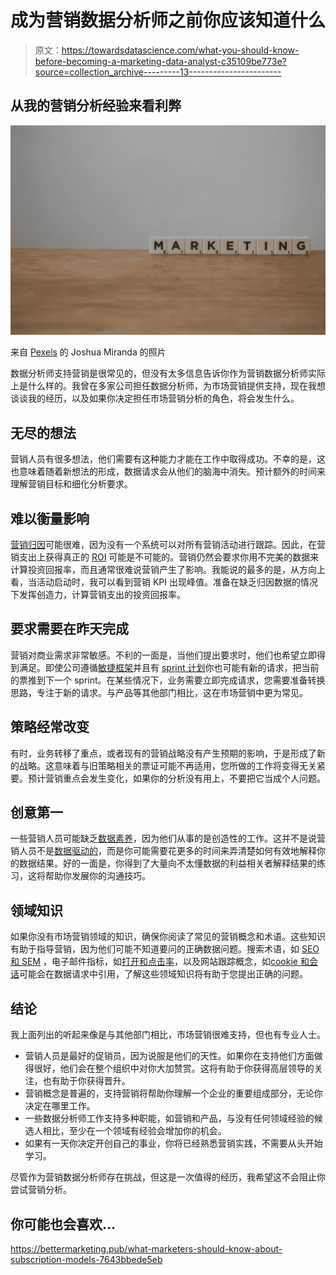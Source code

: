 # 成为营销数据分析师之前你应该知道什么

> 原文：<https://towardsdatascience.com/what-you-should-know-before-becoming-a-marketing-data-analyst-c35109be773e?source=collection_archive---------13----------------------->

## 从我的营销分析经验来看利弊

![](img/aeb8c050991195ce3abe6693de682812.png)

来自 [Pexels](https://www.pexels.com/photo/white-and-black-marketing-word-on-brown-wooden-table-3989140/?utm_content=attributionCopyText&utm_medium=referral&utm_source=pexels) 的 Joshua Miranda 的照片

数据分析师支持营销是很常见的，但没有太多信息告诉你作为营销数据分析师实际上是什么样的。我曾在多家公司担任数据分析师，为市场营销提供支持，现在我想谈谈我的经历，以及如果你决定担任市场营销分析的角色，将会发生什么。

## 无尽的想法

营销人员有很多想法，他们需要有这种能力才能在工作中取得成功。不幸的是，这也意味着随着新想法的形成，数据请求会从他们的脑海中消失。预计额外的时间来理解营销目标和细化分析要求。

## 难以衡量影响

[营销归因](https://www.marketingevolution.com/marketing-essentials/marketing-attribution)可能很难，因为没有一个系统可以对所有营销活动进行跟踪。因此，在营销支出上获得真正的 [ROI](https://www.marketingevolution.com/marketing-essentials/marketing-roi) 可能是不可能的。营销仍然会要求你用不完美的数据来计算投资回报率，而且通常很难说营销产生了影响。我能说的最多的是，从方向上看，当活动启动时，我可以看到营销 KPI 出现峰值。准备在缺乏归因数据的情况下发挥创造力，计算营销支出的投资回报率。

## 要求需要在昨天完成

营销对商业需求非常敏感。不利的一面是，当他们提出要求时，他们也希望立即得到满足。即使公司遵循[敏捷框架](https://www.productplan.com/glossary/agile-framework/)并且有 [sprint 计划](https://www.leadingagile.com/2012/08/simple-cheat-sheet-to-sprint-planning-meeting/)你也可能有新的请求，把当前的票推到下一个 sprint。在某些情况下，业务需要立即完成请求，您需要准备转换思路，专注于新的请求。与产品等其他部门相比，这在市场营销中更为常见。

## 策略经常改变

有时，业务转移了重点，或者现有的营销战略没有产生预期的影响，于是形成了新的战略。这意味着与旧策略相关的票证可能不再适用，您所做的工作将变得无关紧要。预计营销重点会发生变化，如果你的分析没有用上，不要把它当成个人问题。

## **创意第一**

一些营销人员可能缺乏[数据素养](https://searchbusinessanalytics.techtarget.com/news/252485551/Lack-of-data-literacy-still-a-problem-for-many-organizations)，因为他们从事的是创造性的工作。这并不是说营销人员不是[数据驱动的](https://www.adverity.com/data-driven-marketing/)，而是你可能需要花更多的时间来弄清楚如何有效地解释你的数据结果。好的一面是，你得到了大量向不太懂数据的利益相关者解释结果的练习，这将帮助你发展你的沟通技巧。

## 领域知识

如果你没有市场营销领域的知识，确保你阅读了常见的营销概念和术语。这些知识有助于指导营销，因为他们可能不知道要问的正确数据问题。搜索术语，如 [SEO 和 SEM](https://blog.alexa.com/sem-vs-seo/) ，电子邮件指标，如[打开和点击率](https://www.campaignmonitor.com/blog/email-marketing/17-email-marketing-metrics-every-email-marketer-needs-to-know/)，以及网站跟踪概念，如[cookie 和会话](https://www.guru99.com/difference-between-cookie-session.html)可能会在数据请求中引用，了解这些领域知识将有助于您提出正确的问题。

## 结论

我上面列出的听起来像是与其他部门相比，市场营销很难支持，但也有专业人士。

*   营销人员是最好的促销员，因为说服是他们的天性。如果你在支持他们方面做得很好，他们会在整个组织中对你大加赞赏。这将有助于你获得高层领导的关注，也有助于你获得晋升。
*   营销概念是普遍的，支持营销将帮助你理解一个企业的重要组成部分，无论你决定在哪里工作。
*   一些数据分析师工作支持多种职能，如营销和产品，与没有任何领域经验的候选人相比，至少在一个领域有经验会增加你的机会。
*   如果有一天你决定开创自己的事业，你将已经熟悉营销实践，不需要从头开始学习。

尽管作为营销数据分析师存在挑战，但这是一次值得的经历，我希望这不会阻止你尝试营销分析。

## 你可能也会喜欢…

<https://bettermarketing.pub/what-marketers-should-know-about-subscription-models-7643bbede5eb>  </how-to-become-a-data-analyst-and-a-data-scientist-fe32986b403e>  </my-experience-as-a-product-data-analyst-3d01748bc6ea> 